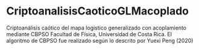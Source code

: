 # CriptoanalisisCaoticoGLMacoplado
Criptoanálisis caótico del mapa logístico generalizado con acoplamiento mediante CBPSO
Facultad de Física, Universidad de Costa Rica. El algoritmo de CBPSO fue realizado según lo descrito por Yuexi Peng (2020)
